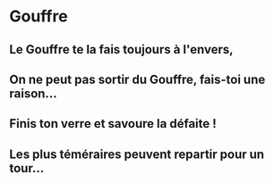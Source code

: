 # Gouffre
## Le Gouffre te la fais toujours à l'envers,
## On ne peut pas sortir du Gouffre, fais-toi une raison...
## Finis ton verre et savoure la défaite !
## Les plus téméraires peuvent repartir pour un tour...
